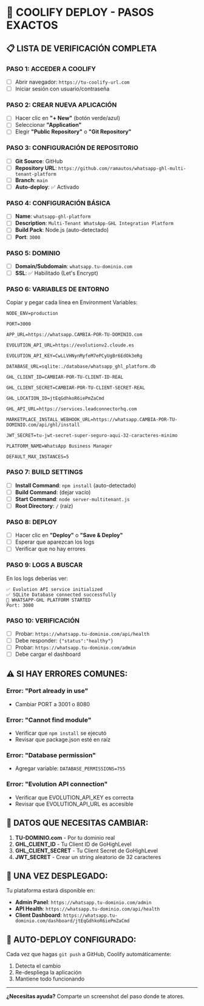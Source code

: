 # 🚀 COOLIFY DEPLOY - PASOS EXACTOS

## 📋 LISTA DE VERIFICACIÓN COMPLETA

### **PASO 1: ACCEDER A COOLIFY**
- [ ] Abrir navegador: `https://tu-coolify-url.com`
- [ ] Iniciar sesión con usuario/contraseña

### **PASO 2: CREAR NUEVA APLICACIÓN**
- [ ] Hacer clic en **"+ New"** (botón verde/azul)
- [ ] Seleccionar **"Application"**
- [ ] Elegir **"Public Repository"** o **"Git Repository"**

### **PASO 3: CONFIGURACIÓN DE REPOSITORIO**
- [ ] **Git Source**: GitHub
- [ ] **Repository URL**: `https://github.com/ramautos/whatsapp-ghl-multi-tenant-platform`
- [ ] **Branch**: `main`
- [ ] **Auto-deploy**: ✅ Activado

### **PASO 4: CONFIGURACIÓN BÁSICA**
- [ ] **Name**: `whatsapp-ghl-platform`
- [ ] **Description**: `Multi-Tenant WhatsApp-GHL Integration Platform`
- [ ] **Build Pack**: Node.js (auto-detectado)
- [ ] **Port**: `3000`

### **PASO 5: DOMINIO**
- [ ] **Domain/Subdomain**: `whatsapp.tu-dominio.com`
- [ ] **SSL**: ✅ Habilitado (Let's Encrypt)

### **PASO 6: VARIABLES DE ENTORNO**
Copiar y pegar cada línea en Environment Variables:

```env
NODE_ENV=production
```
```env
PORT=3000
```
```env
APP_URL=https://whatsapp.CAMBIA-POR-TU-DOMINIO.com
```
```env
EVOLUTION_API_URL=https://evolutionv2.cloude.es
```
```env
EVOLUTION_API_KEY=CwLLVHNynMyfeM7ePCyUgBr6EdOk3eRg
```
```env
DATABASE_URL=sqlite:./database/whatsapp_ghl_platform.db
```
```env
GHL_CLIENT_ID=CAMBIAR-POR-TU-CLIENT-ID-REAL
```
```env
GHL_CLIENT_SECRET=CAMBIAR-POR-TU-CLIENT-SECRET-REAL
```
```env
GHL_LOCATION_ID=jtEqGdhkoR6iePmZaCmd
```
```env
GHL_API_URL=https://services.leadconnectorhq.com
```
```env
MARKETPLACE_INSTALL_WEBHOOK_URL=https://whatsapp.CAMBIA-POR-TU-DOMINIO.com/api/ghl/install
```
```env
JWT_SECRET=tu-jwt-secret-super-seguro-aqui-32-caracteres-minimo
```
```env
PLATFORM_NAME=WhatsApp Business Manager
```
```env
DEFAULT_MAX_INSTANCES=5
```

### **PASO 7: BUILD SETTINGS**
- [ ] **Install Command**: `npm install` (auto-detectado)
- [ ] **Build Command**: (dejar vacío)
- [ ] **Start Command**: `node server-multitenant.js`
- [ ] **Root Directory**: `/` (raíz)

### **PASO 8: DEPLOY**
- [ ] Hacer clic en **"Deploy"** o **"Save & Deploy"**
- [ ] Esperar que aparezcan los logs
- [ ] Verificar que no hay errores

### **PASO 9: LOGS A BUSCAR**
En los logs deberías ver:
```
✅ Evolution API service initialized
✅ SQLite Database connected successfully
🚀 WHATSAPP-GHL PLATFORM STARTED
Port: 3000
```

### **PASO 10: VERIFICACIÓN**
- [ ] Probar: `https://whatsapp.tu-dominio.com/api/health`
- [ ] Debe responder: `{"status":"healthy"}`
- [ ] Probar: `https://whatsapp.tu-dominio.com/admin`
- [ ] Debe cargar el dashboard

## ⚠️ **SI HAY ERRORES COMUNES:**

### **Error: "Port already in use"**
- Cambiar PORT a 3001 o 8080

### **Error: "Cannot find module"**
- Verificar que `npm install` se ejecutó
- Revisar que package.json esté en raíz

### **Error: "Database permission"**
- Agregar variable: `DATABASE_PERMISSIONS=755`

### **Error: "Evolution API connection"**
- Verificar que EVOLUTION_API_KEY es correcta
- Revisar que EVOLUTION_API_URL es accesible

## 📝 **DATOS QUE NECESITAS CAMBIAR:**

1. **TU-DOMINIO.com** - Por tu dominio real
2. **GHL_CLIENT_ID** - Tu Client ID de GoHighLevel
3. **GHL_CLIENT_SECRET** - Tu Client Secret de GoHighLevel  
4. **JWT_SECRET** - Crear un string aleatorio de 32 caracteres

## 🎉 **UNA VEZ DESPLEGADO:**

Tu plataforma estará disponible en:
- **Admin Panel**: `https://whatsapp.tu-dominio.com/admin`
- **API Health**: `https://whatsapp.tu-dominio.com/api/health`
- **Client Dashboard**: `https://whatsapp.tu-dominio.com/dashboard/jtEqGdhkoR6iePmZaCmd`

## 🔄 **AUTO-DEPLOY CONFIGURADO:**

Cada vez que hagas `git push` a GitHub, Coolify automáticamente:
1. Detecta el cambio
2. Re-despliega la aplicación
3. Mantiene todo funcionando

---

**¿Necesitas ayuda?** Comparte un screenshot del paso donde te atores.
